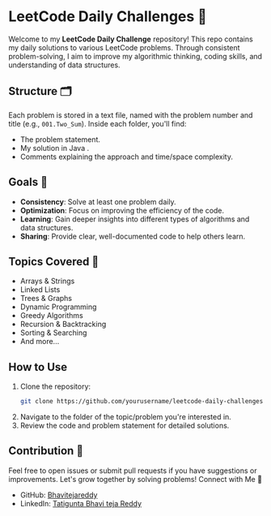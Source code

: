 # LeetCode Daily Challenges 🚀

Welcome to my **LeetCode Daily Challenge** repository! This repo contains my daily solutions to various LeetCode problems. Through consistent problem-solving, I aim to improve my algorithmic thinking, coding skills, and understanding of data structures.

## Structure 🗂️

Each problem is stored in a text file, named with the problem number and title (e.g., `001.Two_Sum`). Inside each folder, you'll find:
- The problem statement.
- My solution in Java .
- Comments explaining the approach and time/space complexity.

## Goals 🎯
- **Consistency**: Solve at least one problem daily.
- **Optimization**: Focus on improving the efficiency of the code.
- **Learning**: Gain deeper insights into different types of algorithms and data structures.
- **Sharing**: Provide clear, well-documented code to help others learn.

## Topics Covered 📝
- Arrays & Strings
- Linked Lists
- Trees & Graphs
- Dynamic Programming
- Greedy Algorithms
- Recursion & Backtracking
- Sorting & Searching
- And more...

## How to Use
1. Clone the repository:  
   ```bash
   git clone https://github.com/yourusername/leetcode-daily-challenges.git
2. Navigate to the folder of the topic/problem you're interested in.
3. Review the code and problem statement for detailed solutions.

## Contribution 🤝

Feel free to open issues or submit pull requests if you have suggestions or improvements. Let's grow together by solving problems!
Connect with Me 🔗
* GitHub:   [Bhavitejareddy](https://github.com/Bhavitejareddy)
* LinkedIn: [Tatigunta Bhavi teja Reddy](https://www.linkedin.com/in/tatigunta-bhavi-teja-reddy-b01008233/)
